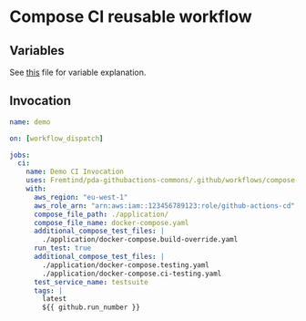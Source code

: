 # **Compose CI reusable workflow** #

## **Variables** ##

See [this](./compose-ci.yaml) file for variable explanation.

## **Invocation** ##

```yaml
name: demo

on: [workflow_dispatch]

jobs:
  ci:
    name: Demo CI Invocation
    uses: Fremtind/pda-githubactions-commons/.github/workflows/compose-ci.yaml@main
    with:
      aws_region: "eu-west-1"
      aws_role_arn: "arn:aws:iam::123456789123:role/github-actions-cd"
      compose_file_path: ./application/
      compose_file_name: docker-compose.yaml
      additional_compose_test_files: |
        ./application/docker-compose.build-override.yaml
      run_test: true
      additional_compose_test_files: |
        ./application/docker-compose.testing.yaml
        ./application/docker-compose.ci-testing.yaml
      test_service_name: testsuite
      tags: |
        latest
        ${{ github.run_number }}
```